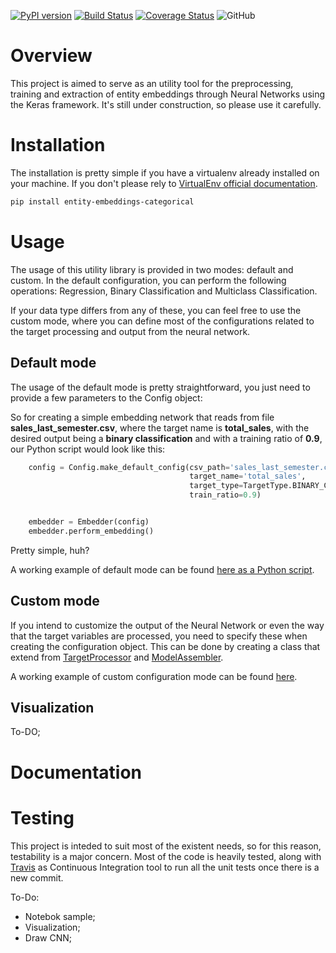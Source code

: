 [![PyPI version](https://badge.fury.io/py/entity-embeddings-categorical.svg)](https://badge.fury.io/py/entity-embeddings-categorical)
[![Build Status](https://travis-ci.org/bresan/entity_embeddings_categorical.svg?branch=master)](https://travis-ci.org/bresan/entity_embeddings_categorical)
[![Coverage Status](https://coveralls.io/repos/github/bresan/entity_embeddings_categorical/badge.svg?branch=master)](https://coveralls.io/github/bresan/entity_embeddings_categorical?branch=master)
![GitHub](https://img.shields.io/github/license/bresan/entity_embeddings_categorical.svg)

# Overview

This project is aimed to serve as an utility tool for the preprocessing, training and extraction of entity embeddings through Neural Networks using the Keras framework. It's still under construction, so please use it carefully.

# Installation

The installation is pretty simple if you have a virtualenv already installed on your machine. If you don't please rely to [VirtualEnv official documentation](https://virtualenv.pypa.io/en/latest/).

```bash
pip install entity-embeddings-categorical
```

# Usage

The usage of this utility library is provided in two modes: default and custom. In the default configuration, you can perform the following operations: Regression, Binary Classification and Multiclass Classification.

If your data type differs from any of these, you can feel free to use the custom mode, where you can define most of the configurations related to the target processing and output from the neural network.

## Default mode


The usage of the default mode is pretty straightforward, you just need to provide a few parameters to the Config object:

So for creating a simple embedding network that reads from file **sales_last_semester.csv**, where the target name is **total_sales**, with the desired output being a **binary classification** and with a training ratio of **0.9**, our Python script would look like this:

```python
    config = Config.make_default_config(csv_path='sales_last_semester.csv',
                                        target_name='total_sales',
                                        target_type=TargetType.BINARY_CLASSIFICATION,
                                        train_ratio=0.9)


    embedder = Embedder(config)
    embedder.perform_embedding()
```

Pretty simple, huh?

A working example of default mode can be found [here as a Python script](https://github.com/bresan/entity_embeddings_categorical/blob/master/example/default/default_config_example.py).

## Custom mode

If you intend to customize the output of the Neural Network or even the way that the target variables are processed, you need to specify these when creating the configuration object.
This can be done by creating a class that extend from [TargetProcessor](https://github.com/bresan/entity_embeddings_categorical/blob/master/entity_embeddings/processor/processor.py) and [ModelAssembler](https://github.com/bresan/entity_embeddings_categorical/blob/master/entity_embeddings/network/assembler.py).

A working example of custom configuration mode can be found [here](https://github.com/bresan/entity_embeddings_categorical/blob/master/example/custom/custom_config_example.py).

## Visualization

To-DO;

# Documentation



# Testing

This project is inteded to suit most of the existent needs, so for this reason, testability is a major concern. Most of the code is heavily tested, along with [Travis](https://travis-ci.org/bresan/entity_embeddings_categorical) as Continuous Integration tool to run all the unit tests once there is a new commit.

To-Do:

- Notebok sample;
- Visualization;
- Draw CNN;